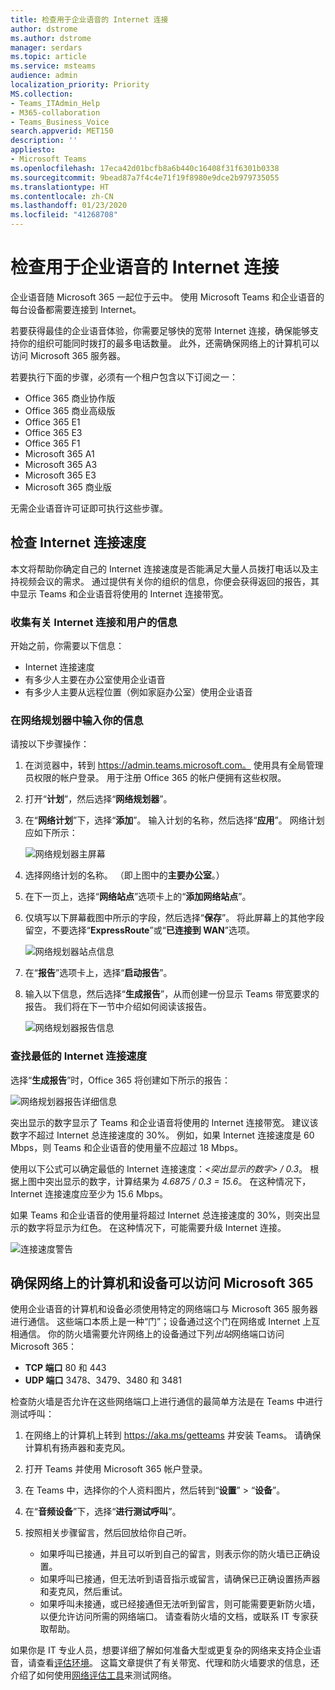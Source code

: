 ```yaml
---
title: 检查用于企业语音的 Internet 连接
author: dstrome
ms.author: dstrome
manager: serdars
ms.topic: article
ms.service: msteams
audience: admin
localization_priority: Priority
MS.collection:
- Teams_ITAdmin_Help
- M365-collaboration
- Teams_Business_Voice
search.appverid: MET150
description: ''
appliesto:
- Microsoft Teams
ms.openlocfilehash: 17eca42d01bcfb8a6b440c16408f31f6301b0338
ms.sourcegitcommit: 9bead87a7f4c4e71f19f8980e9dce2b979735055
ms.translationtype: HT
ms.contentlocale: zh-CN
ms.lasthandoff: 01/23/2020
ms.locfileid: "41268708"
---
```

# <a name="check-your-internet-connection-for-business-voice"></a>检查用于企业语音的 Internet 连接

企业语音随 Microsoft 365 一起位于云中。 使用 Microsoft Teams 和企业语音的每台设备都需要连接到 Internet。

若要获得最佳的企业语音体验，你需要足够快的宽带 Internet 连接，确保能够支持你的组织可能同时拨打的最多电话数量。 此外，还需确保网络上的计算机可以访问 Microsoft 365 服务器。

若要执行下面的步骤，必须有一个租户包含以下订阅之一：

* Office 365 商业协作版
* Office 365 商业高级版
* Office 365 E1
* Office 365 E3
* Office 365 F1
* Microsoft 365 A1
* Microsoft 365 A3
* Microsoft 365 E3
* Microsoft 365 商业版

无需企业语音许可证即可执行这些步骤。

## <a name="check-your-internet-connection-speed"></a>检查 Internet 连接速度

本文将帮助你确定自己的 Internet 连接速度是否能满足大量人员拨打电话以及主持视频会议的需求。 通过提供有关你的组织的信息，你便会获得返回的报告，其中显示 Teams 和企业语音将使用的 Internet 连接带宽。

### <a name="gather-information-about-your-internet-connection-and-users"></a>收集有关 Internet 连接和用户的信息

开始之前，你需要以下信息：

* Internet 连接速度
* 有多少人主要在办公室使用企业语音
* 有多少人主要从远程位置（例如家庭办公室）使用企业语音

### <a name="enter-your-information-into-the-network-planner"></a>在网络规划器中输入你的信息

请按以下步骤操作：

1. 在浏览器中，转到 https://admin.teams.microsoft.com。 使用具有全局管理员权限的帐户登录。 用于注册 Office 365 的帐户便拥有这些权限。
2. 打开“**计划**”，然后选择“**网络规划器**”。
3. 在“**网络计划**”下，选择“**添加**”。 输入计划的名称，然后选择“**应用**”。 网络计划应如下所示：

    ![网络规划器主屏幕](../media/network-planner-main.png)
1. 选择网络计划的名称。 （即上图中的**主要办公室**。）
2. 在下一页上，选择“**网络站点**”选项卡上的“**添加网络站点**”。
3. 仅填写以下屏幕截图中所示的字段，然后选择“**保存**”。 将此屏幕上的其他字段留空，不要选择“**ExpressRoute**”或“**已连接到 WAN**”选项。

    ![网络规划器站点信息](../media/network-planner-site-info.png)
1. 在“**报告**”选项卡上，选择“**启动报告**”。
1. 输入以下信息，然后选择“**生成报告**”，从而创建一份显示 Teams 带宽要求的报告。 我们将在下一节中介绍如何阅读该报告。

    ![网络规划器报告信息](../media/network-planner-report-info.png)

### <a name="find-your-minimum-internet-connection-speed"></a>查找最低的 Internet 连接速度

选择“**生成报告**”时，Office 365 将创建如下所示的报告：

![网络规划器报告详细信息](../media/network-planner-report.png)

突出显示的数字显示了 Teams 和企业语音将使用的 Internet 连接带宽。 建议该数字不超过 Internet 总连接速度的 30%。 例如，如果 Internet 连接速度是 60 Mbps，则 Teams 和企业语音的使用量不应超过 18 Mbps。

使用以下公式可以确定最低的 Internet 连接速度：*\<突出显示的数字> / 0.3*。 根据上图中突出显示的数字，计算结果为 *4.6875 / 0.3 = 15.6*。 在这种情况下，Internet 连接速度应至少为 15.6 Mbps。

如果 Teams 和企业语音的使用量将超过 Internet 总连接速度的 30%，则突出显示的数字将显示为红色。 在这种情况下，可能需要升级 Internet 连接。

![连接速度警告](../media/network-planner-report-speed-warning.png)

## <a name="make-sure-the-computers-and-devices-on-your-network-can-reach-microsoft-365"></a>确保网络上的计算机和设备可以访问 Microsoft 365

使用企业语音的计算机和设备必须使用特定的网络端口与 Microsoft 365 服务器进行通信。 这些端口本质上是一种“门”；设备通过这个门在网络或 Internet 上互相通信。 你的防火墙需要允许网络上的设备通过下列*出站*网络端口访问 Microsoft 365：

* **TCP 端口** 80 和 443
* **UDP 端口** 3478、3479、3480 和 3481

检查防火墙是否允许在这些网络端口上进行通信的最简单方法是在 Teams 中进行测试呼叫：

1. 在网络上的计算机上转到 https://aka.ms/getteams 并安装 Teams。 请确保计算机有扬声器和麦克风。
2. 打开 Teams 并使用 Microsoft 365 帐户登录。
3. 在 Teams 中，选择你的个人资料图片，然后转到“**设置**” > “**设备**”。
4. 在“**音频设备**”下，选择“**进行测试呼叫**”。
5. 按照相关步骤留言，然后回放给你自己听。

   * 如果呼叫已接通，并且可以听到自己的留言，则表示你的防火墙已正确设置。
   * 如果呼叫已接通，但无法听到语音指示或留言，请确保已正确设置扬声器和麦克风，然后重试。
   * 如果呼叫未接通，或已经接通但无法听到留言，则可能需要更新防火墙，以便允许访问所需的网络端口。 请查看防火墙的文档，或联系 IT 专家获取帮助。

 如果你是 IT 专业人员，想要详细了解如何准备大型或更复杂的网络来支持企业语音，请查看[评估环境](../3-envision-evaluate-my-environment.md)。 这篇文章提供了有关带宽、代理和防火墙要求的信息，还介绍了如何使用[网络评估工具](../3-envision-evaluate-my-environment.md#test-the-network)来测试网络。

